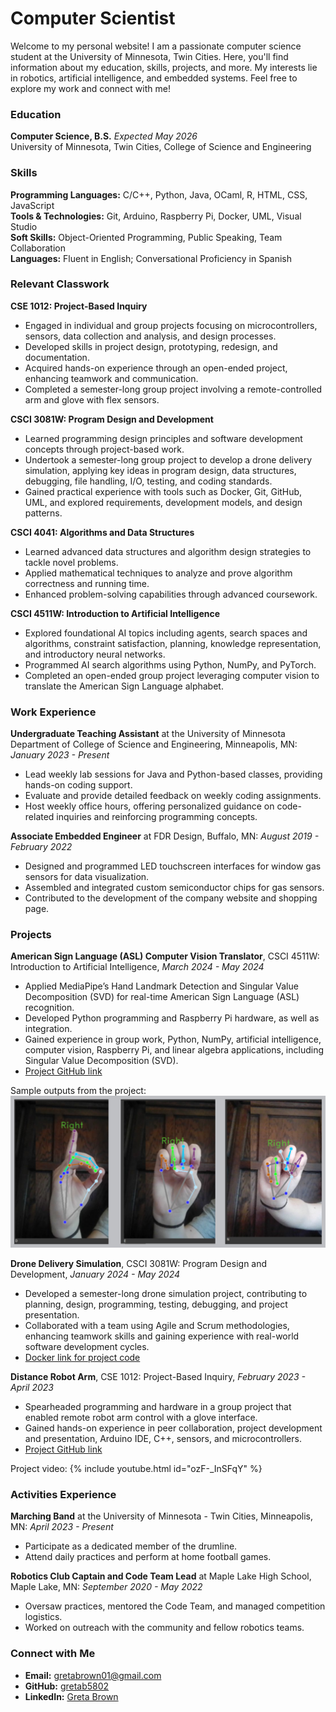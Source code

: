 # Computer Scientist

Welcome to my personal website! I am a passionate computer science student at the University of Minnesota, Twin Cities. Here, you'll find information about my education, skills, projects, and more. My interests lie in robotics, artificial intelligence, and embedded systems. Feel free to explore my work and connect with me!

### Education
**Computer Science, B.S.** _Expected May 2026_ <br />
University of Minnesota, Twin Cities, College of Science and Engineering


### Skills
**Programming Languages:** C/C++, Python, Java, OCaml, R, HTML, CSS, JavaScript <br />
**Tools & Technologies:** Git, Arduino, Raspberry Pi, Docker, UML, Visual Studio <br />
**Soft Skills:** Object-Oriented Programming, Public Speaking, Team Collaboration <br />
**Languages:** Fluent in English; Conversational Proficiency in Spanish


### Relevant Classwork
**CSE 1012: Project-Based Inquiry**
* Engaged in individual and group projects focusing on microcontrollers, sensors, data collection and analysis, and design processes.
* Developed skills in project design, prototyping, redesign, and documentation.
* Acquired hands-on experience through an open-ended project, enhancing teamwork and communication.
* Completed a semester-long group project involving a remote-controlled arm and glove with flex sensors.
  
**CSCI 3081W: Program Design and Development**
* Learned programming design principles and software development concepts through project-based work.
* Undertook a semester-long group project to develop a drone delivery simulation, applying key ideas in program design, data structures, debugging, file handling, I/O, testing, and coding standards.
* Gained practical experience with tools such as Docker, Git, GitHub, UML, and explored requirements, development models, and design patterns.

**CSCI 4041: Algorithms and Data Structures**
* Learned advanced data structures and algorithm design strategies to tackle novel problems.
* Applied mathematical techniques to analyze and prove algorithm correctness and running time.
* Enhanced problem-solving capabilities through advanced coursework.

**CSCI 4511W: Introduction to Artificial Intelligence**
* Explored foundational AI topics including agents, search spaces and algorithms, constraint satisfaction, planning, knowledge representation, and introductory neural networks.
* Programmed AI search algorithms using Python, NumPy, and PyTorch.
* Completed an open-ended group project leveraging computer vision to translate the American Sign Language alphabet.


### Work Experience
**Undergraduate Teaching Assistant** at the University of Minnesota Department of College of Science and Engineering, Minneapolis, MN: _January 2023 - Present_
* Lead weekly lab sessions for Java and Python-based classes, providing hands-on coding support.
* Evaluate and provide detailed feedback on weekly coding assignments.
* Host weekly office hours, offering personalized guidance on code-related inquiries and reinforcing programming concepts.

**Associate Embedded Engineer** at FDR Design, Buffalo, MN: _August 2019 - February 2022_
* Designed and programmed LED touchscreen interfaces for window gas sensors for data visualization.
* Assembled and integrated custom semiconductor chips for gas sensors.
* Contributed to the development of the company website and shopping page.


### Projects
**American Sign Language (ASL) Computer Vision Translator**, CSCI 4511W: Introduction to Artificial Intelligence, _March 2024 - May 2024_
* Applied MediaPipe’s Hand Landmark Detection and Singular Value Decomposition (SVD) for real-time American Sign Language (ASL) recognition.
* Developed Python programming and Raspberry Pi hardware, as well as integration.
* Gained experience in group work, Python, NumPy, artificial intelligence, computer vision, Raspberry Pi, and linear algebra applications, including Singular Value Decomposition (SVD).
* [Project GitHub link](https://github.com/gretab5802/asl-recognition)

Sample outputs from the project:
![ASL Results](/assets/images/ASLresults.png)  <br />

**Drone Delivery Simulation**, CSCI 3081W: Program Design and Development, _January 2024 - May 2024_
* Developed a semester-long drone simulation project, contributing to planning, design, programming, testing, debugging, and project presentation.
* Collaborated with a team using Agile and Scrum methodologies, enhancing teamwork skills and gaining experience with real-world software development cycles.
* [Docker link for project code](https://hub.docker.com/repository/docker/brow6801/drone_sim/general)

**Distance Robot Arm**, CSE 1012: Project-Based Inquiry, _February 2023 - April 2023_
* Spearheaded programming and hardware in a group project that enabled remote robot arm control with a glove interface.
* Gained hands-on experience in peer collaboration, project development and presentation, Arduino IDE, C++, sensors, and microcontrollers.
* [Project GitHub link](https://github.com/gretab5802/distance-robot-arm)

Project video:
{% include youtube.html id="ozF-_InSFqY" %} <br />


### Activities Experience
**Marching Band** at the University of Minnesota - Twin Cities, Minneapolis, MN: _April 2023 - Present_
* Participate as a dedicated member of the drumline.
* Attend daily practices and perform at home football games.

**Robotics Club Captain and Code Team Lead** at Maple Lake High School, Maple Lake, MN: _September 2020 - May 2022_
* Oversaw practices, mentored the Code Team, and managed competition logistics.
* Worked on outreach with the community and fellow robotics teams.


### Connect with Me
- **Email:** [gretabrown01@gmail.com](mailto:gretabrown01@gmail.com)
- **GitHub:** [gretab5802](https://github.com/gretab5802)
- **LinkedIn:** [Greta Brown](https://www.linkedin.com/in/greta-brown-8b5351291)
